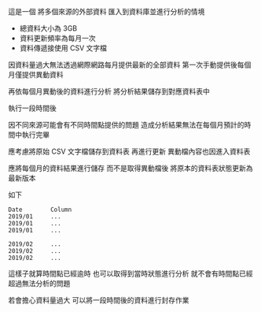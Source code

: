 這是一個
將多個來源的外部資料
匯入到資料庫並進行分析的情境

- 總資料大小為 3GB 
- 資料更新頻率為每月一次
- 資料傳遞接使用 CSV 文字檔

因資料量過大無法透過網際網路每月提供最新的全部資料
第一次手動提供後每個月僅提供異動資料

再依每個月異動後的資料進行分析
將分析結果儲存到對應資料表中

執行一段時間後

因不同來源可能會有不同時間點提供的問題
造成分析結果無法在每個月預計的時間中執行完畢

應考慮將原始 CSV 文字檔儲存到資料表
再進行更新
異動檔內容也因進入資料表

應將每個月的資料結果進行儲存
而不是取得異動檔後
將原本的資料表狀態更新為最新版本

如下

```
Date		Column
2019/01		...
2019/01		...
2019/01		...

2019/02		...
2019/02		...
2019/02		...
```

這樣子就算時間點已經逾時
也可以取得到當時狀態進行分析
就不會有時間點已經超過無法分析的問題

若會擔心資料量過大
可以將一段時間後的資料進行封存作業